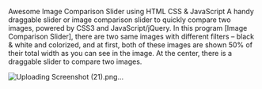 Awesome Image Comparison Slider using HTML CSS & JavaScript
A handy draggable slider or image comparison slider to quickly compare two images, powered by CSS3 and JavaScript/jQuery. In this program [Image Comparison Slider], there are two same images with different filters – black & white and colorized, and at first, both of these images are shown 50% of their total width as you can see in the image. At the center, there is a draggable slider to compare two images.

![Uploading Screenshot (21).png…]()
